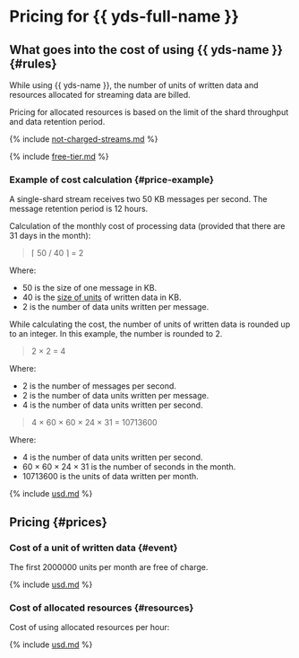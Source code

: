 # Pricing for {{ yds-full-name }}

## What goes into the cost of using {{ yds-name }} {#rules}

While using {{ yds-name }}, the number of units of written data and resources allocated for streaming data are billed.

Pricing for allocated resources is based on the limit of the shard throughput and data retention period.

{% include [not-charged-streams.md](../_includes/pricing/price-formula/not-charged-streams.md) %}

{% include [free-tier.md](../_includes/pricing/price-formula/free-tier.md) %}

### Example of cost calculation {#price-example}

A single-shard stream receives two 50 KB messages per second. The message retention period is 12 hours.

Calculation of the monthly cost of processing data (provided that there are 31 days in the month):
> &lceil; 50 / 40 &rceil; = 2

Where:
* 50 is the size of one message in KB.
* 40 is the [size of units](#event) of written data in KB.
* 2 is the number of data units written per message.

While calculating the cost, the number of units of written data is rounded up to an integer. In this example, the number is rounded to 2.

> 2 × 2 = 4

Where:
* 2 is the number of messages per second.
* 2 is the number of data units written per message.
* 4 is the number of data units written per second.

> 4 × 60 × 60 × 24 × 31 = 10713600

Where:
* 4 is the number of data units written per second.
* 60 × 60 × 24 × 31 is the number of seconds in the month.
* 10713600 is the units of data written per month.




{% include [usd.md](../_pricing/data-streams/usd-example.md) %}


## Pricing {#prices}

### Cost of a unit of written data {#event}

The first 2000000 units per month are free of charge.




{% include [usd.md](../_pricing/data-streams/usd-event.md) %}


### Cost of allocated resources {#resources}

Cost of using allocated resources per hour:




{% include [usd.md](../_pricing/data-streams/usd-resources.md) %}

